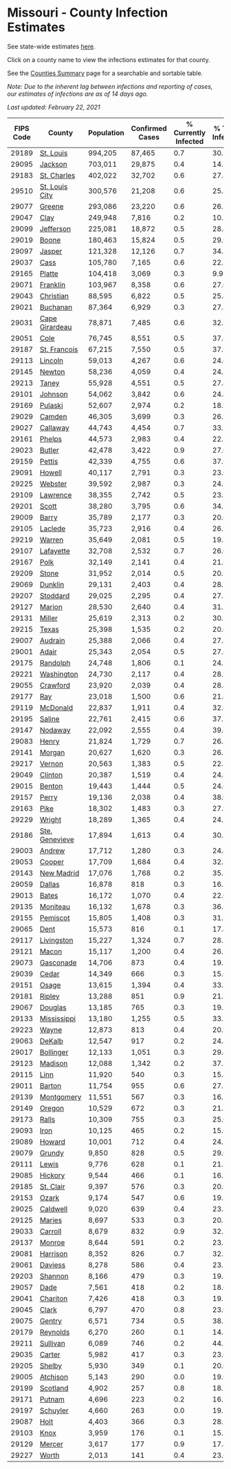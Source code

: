 # Missouri - County Infection Estimates

See state-wide estimates [here](/infections/us-mo).

Click on a county name to view the infections estimates for that county.

See the [Counties Summary](/infections/summary-counties) page for a searchable and sortable table.

*Note: Due to the inherent lag between infections and reporting of cases, our estimates of infections are as of 14 days ago.*

*Last updated: February 22, 2021*

|   FIPS Code |                           County |   Population |   Confirmed Cases |   % Currently Infected |   % Total Infected |
|-------------|----------------------------------|--------------|-------------------|------------------------|--------------------|
|       29189 |           [St. Louis](st.-louis) |      994,205 |            87,465 |                    0.7 |               30.7 |
|       29095 |               [Jackson](jackson) |      703,011 |            29,875 |                    0.4 |               14.5 |
|       29183 |       [St. Charles](st.-charles) |      402,022 |            32,702 |                    0.6 |               27.8 |
|       29510 | [St. Louis City](st.-louis-city) |      300,576 |            21,208 |                    0.6 |               25.8 |
|       29077 |                 [Greene](greene) |      293,086 |            23,220 |                    0.6 |               26.3 |
|       29047 |                     [Clay](clay) |      249,948 |             7,816 |                    0.2 |               10.7 |
|       29099 |           [Jefferson](jefferson) |      225,081 |            18,872 |                    0.5 |               28.4 |
|       29019 |                   [Boone](boone) |      180,463 |            15,824 |                    0.5 |               29.9 |
|       29097 |                 [Jasper](jasper) |      121,328 |            12,126 |                    0.7 |               34.3 |
|       29037 |                     [Cass](cass) |      105,780 |             7,165 |                    0.6 |               22.7 |
|       29165 |                 [Platte](platte) |      104,418 |             3,069 |                    0.3 |                9.9 |
|       29071 |             [Franklin](franklin) |      103,967 |             8,358 |                    0.6 |               27.0 |
|       29043 |           [Christian](christian) |       88,595 |             6,822 |                    0.5 |               25.4 |
|       29021 |             [Buchanan](buchanan) |       87,364 |             6,929 |                    0.3 |               27.8 |
|       29031 | [Cape Girardeau](cape-girardeau) |       78,871 |             7,485 |                    0.6 |               32.2 |
|       29051 |                     [Cole](cole) |       76,745 |             8,551 |                    0.5 |               37.6 |
|       29187 |     [St. Francois](st.-francois) |       67,215 |             7,550 |                    0.5 |               37.9 |
|       29113 |               [Lincoln](lincoln) |       59,013 |             4,267 |                    0.6 |               24.6 |
|       29145 |                 [Newton](newton) |       58,236 |             4,059 |                    0.4 |               24.8 |
|       29213 |                   [Taney](taney) |       55,928 |             4,551 |                    0.5 |               27.4 |
|       29101 |               [Johnson](johnson) |       54,062 |             3,842 |                    0.6 |               24.4 |
|       29169 |               [Pulaski](pulaski) |       52,607 |             2,974 |                    0.2 |               18.9 |
|       29029 |                 [Camden](camden) |       46,305 |             3,699 |                    0.3 |               26.9 |
|       29027 |             [Callaway](callaway) |       44,743 |             4,454 |                    0.7 |               33.5 |
|       29161 |                 [Phelps](phelps) |       44,573 |             2,983 |                    0.4 |               22.2 |
|       29023 |                 [Butler](butler) |       42,478 |             3,422 |                    0.9 |               27.0 |
|       29159 |                 [Pettis](pettis) |       42,339 |             4,755 |                    0.6 |               37.9 |
|       29091 |                 [Howell](howell) |       40,117 |             2,791 |                    0.3 |               23.0 |
|       29225 |               [Webster](webster) |       39,592 |             2,987 |                    0.3 |               24.9 |
|       29109 |             [Lawrence](lawrence) |       38,355 |             2,742 |                    0.5 |               23.8 |
|       29201 |                   [Scott](scott) |       38,280 |             3,795 |                    0.6 |               34.3 |
|       29009 |                   [Barry](barry) |       35,789 |             2,177 |                    0.3 |               20.6 |
|       29105 |               [Laclede](laclede) |       35,723 |             2,916 |                    0.4 |               26.9 |
|       29219 |                 [Warren](warren) |       35,649 |             2,081 |                    0.5 |               19.7 |
|       29107 |           [Lafayette](lafayette) |       32,708 |             2,532 |                    0.7 |               26.0 |
|       29167 |                     [Polk](polk) |       32,149 |             2,141 |                    0.4 |               21.9 |
|       29209 |                   [Stone](stone) |       31,952 |             2,014 |                    0.5 |               20.9 |
|       29069 |               [Dunklin](dunklin) |       29,131 |             2,403 |                    0.4 |               28.5 |
|       29207 |             [Stoddard](stoddard) |       29,025 |             2,295 |                    0.4 |               27.3 |
|       29127 |                 [Marion](marion) |       28,530 |             2,640 |                    0.4 |               31.5 |
|       29131 |                 [Miller](miller) |       25,619 |             2,313 |                    0.2 |               30.2 |
|       29215 |                   [Texas](texas) |       25,398 |             1,535 |                    0.2 |               20.0 |
|       29007 |               [Audrain](audrain) |       25,388 |             2,066 |                    0.4 |               27.8 |
|       29001 |                   [Adair](adair) |       25,343 |             2,054 |                    0.5 |               27.6 |
|       29175 |             [Randolph](randolph) |       24,748 |             1,806 |                    0.1 |               24.5 |
|       29221 |         [Washington](washington) |       24,730 |             2,117 |                    0.4 |               28.9 |
|       29055 |             [Crawford](crawford) |       23,920 |             2,039 |                    0.4 |               28.4 |
|       29177 |                       [Ray](ray) |       23,018 |             1,500 |                    0.6 |               21.4 |
|       29119 |             [McDonald](mcdonald) |       22,837 |             1,911 |                    0.4 |               32.6 |
|       29195 |                 [Saline](saline) |       22,761 |             2,415 |                    0.6 |               37.7 |
|       29147 |               [Nodaway](nodaway) |       22,092 |             2,555 |                    0.4 |               39.4 |
|       29083 |                   [Henry](henry) |       21,824 |             1,729 |                    0.7 |               26.8 |
|       29141 |                 [Morgan](morgan) |       20,627 |             1,620 |                    0.3 |               26.1 |
|       29217 |                 [Vernon](vernon) |       20,563 |             1,383 |                    0.5 |               22.3 |
|       29049 |               [Clinton](clinton) |       20,387 |             1,519 |                    0.4 |               24.8 |
|       29015 |                 [Benton](benton) |       19,443 |             1,444 |                    0.5 |               24.6 |
|       29157 |                   [Perry](perry) |       19,136 |             2,038 |                    0.4 |               38.0 |
|       29163 |                     [Pike](pike) |       18,302 |             1,483 |                    0.3 |               27.9 |
|       29229 |                 [Wright](wright) |       18,289 |             1,365 |                    0.4 |               24.3 |
|       29186 | [Ste. Genevieve](ste.-genevieve) |       17,894 |             1,613 |                    0.4 |               30.7 |
|       29003 |                 [Andrew](andrew) |       17,712 |             1,280 |                    0.3 |               24.4 |
|       29053 |                 [Cooper](cooper) |       17,709 |             1,684 |                    0.4 |               32.3 |
|       29143 |         [New Madrid](new-madrid) |       17,076 |             1,768 |                    0.2 |               35.8 |
|       29059 |                 [Dallas](dallas) |       16,878 |               818 |                    0.3 |               16.2 |
|       29013 |                   [Bates](bates) |       16,172 |             1,070 |                    0.4 |               22.0 |
|       29135 |             [Moniteau](moniteau) |       16,132 |             1,678 |                    0.3 |               36.3 |
|       29155 |             [Pemiscot](pemiscot) |       15,805 |             1,408 |                    0.3 |               31.2 |
|       29065 |                     [Dent](dent) |       15,573 |               816 |                    0.1 |               17.4 |
|       29117 |         [Livingston](livingston) |       15,227 |             1,324 |                    0.7 |               28.7 |
|       29121 |                   [Macon](macon) |       15,117 |             1,200 |                    0.4 |               26.7 |
|       29073 |           [Gasconade](gasconade) |       14,706 |               873 |                    0.4 |               19.7 |
|       29039 |                   [Cedar](cedar) |       14,349 |               666 |                    0.3 |               15.6 |
|       29151 |                   [Osage](osage) |       13,615 |             1,394 |                    0.4 |               33.8 |
|       29181 |                 [Ripley](ripley) |       13,288 |               851 |                    0.9 |               21.7 |
|       29067 |               [Douglas](douglas) |       13,185 |               765 |                    0.3 |               19.2 |
|       29133 |       [Mississippi](mississippi) |       13,180 |             1,255 |                    0.5 |               33.2 |
|       29223 |                   [Wayne](wayne) |       12,873 |               813 |                    0.4 |               20.9 |
|       29063 |                 [DeKalb](dekalb) |       12,547 |               917 |                    0.2 |               24.4 |
|       29017 |           [Bollinger](bollinger) |       12,133 |             1,051 |                    0.3 |               29.4 |
|       29123 |               [Madison](madison) |       12,088 |             1,342 |                    0.2 |               37.3 |
|       29115 |                     [Linn](linn) |       11,920 |               540 |                    0.3 |               15.4 |
|       29011 |                 [Barton](barton) |       11,754 |               955 |                    0.6 |               27.1 |
|       29139 |         [Montgomery](montgomery) |       11,551 |               567 |                    0.3 |               16.7 |
|       29149 |                 [Oregon](oregon) |       10,529 |               672 |                    0.3 |               21.2 |
|       29173 |                   [Ralls](ralls) |       10,309 |               755 |                    0.3 |               25.0 |
|       29093 |                     [Iron](iron) |       10,125 |               465 |                    0.2 |               15.6 |
|       29089 |                 [Howard](howard) |       10,001 |               712 |                    0.4 |               24.1 |
|       29079 |                 [Grundy](grundy) |        9,850 |               828 |                    0.5 |               29.0 |
|       29111 |                   [Lewis](lewis) |        9,776 |               628 |                    0.1 |               21.7 |
|       29085 |               [Hickory](hickory) |        9,544 |               466 |                    0.1 |               16.3 |
|       29185 |           [St. Clair](st.-clair) |        9,397 |               576 |                    0.3 |               20.6 |
|       29153 |                   [Ozark](ozark) |        9,174 |               547 |                    0.6 |               19.3 |
|       29025 |             [Caldwell](caldwell) |        9,020 |               639 |                    0.4 |               23.8 |
|       29125 |                 [Maries](maries) |        8,697 |               533 |                    0.3 |               20.5 |
|       29033 |               [Carroll](carroll) |        8,679 |               832 |                    0.9 |               32.2 |
|       29137 |                 [Monroe](monroe) |        8,644 |               591 |                    0.2 |               23.3 |
|       29081 |             [Harrison](harrison) |        8,352 |               826 |                    0.7 |               32.9 |
|       29061 |               [Daviess](daviess) |        8,278 |               586 |                    0.4 |               23.2 |
|       29203 |               [Shannon](shannon) |        8,166 |               479 |                    0.3 |               19.8 |
|       29057 |                     [Dade](dade) |        7,561 |               418 |                    0.2 |               18.6 |
|       29041 |             [Chariton](chariton) |        7,426 |               418 |                    0.3 |               19.2 |
|       29045 |                   [Clark](clark) |        6,797 |               470 |                    0.8 |               23.0 |
|       29075 |                 [Gentry](gentry) |        6,571 |               734 |                    0.5 |               38.7 |
|       29179 |             [Reynolds](reynolds) |        6,270 |               260 |                    0.1 |               14.2 |
|       29211 |             [Sullivan](sullivan) |        6,089 |               746 |                    0.2 |               44.3 |
|       29035 |                 [Carter](carter) |        5,982 |               417 |                    0.3 |               23.6 |
|       29205 |                 [Shelby](shelby) |        5,930 |               349 |                    0.1 |               20.0 |
|       29005 |             [Atchison](atchison) |        5,143 |               290 |                    0.0 |               19.6 |
|       29199 |             [Scotland](scotland) |        4,902 |               257 |                    0.8 |               18.2 |
|       29171 |                 [Putnam](putnam) |        4,696 |               223 |                    0.2 |               16.5 |
|       29197 |             [Schuyler](schuyler) |        4,660 |               263 |                    0.0 |               19.2 |
|       29087 |                     [Holt](holt) |        4,403 |               366 |                    0.3 |               28.5 |
|       29103 |                     [Knox](knox) |        3,959 |               176 |                    0.1 |               15.5 |
|       29129 |                 [Mercer](mercer) |        3,617 |               177 |                    0.9 |               17.4 |
|       29227 |                   [Worth](worth) |        2,013 |               141 |                    0.4 |               23.6 |